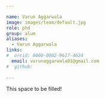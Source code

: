```yaml
---

name: Varun Aggarwala
image: images/team/default.jpg
role: phd
group: alum
aliases:
  - Varun Aggarwala
links:
#  orcid: 0000-0002-9617-4624
  email: varunaggarwala01@gmail.com
#  github: 
 
---
```


This space to be filled!
